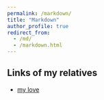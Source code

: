 ```yaml
---
permalink: /markdown/
title: "Markdown"
author_profile: true
redirect_from: 
  - /md/
  - /markdown.html
---
```


## Links of my relatives

* [my love](https://xuyanshi.github.io/)